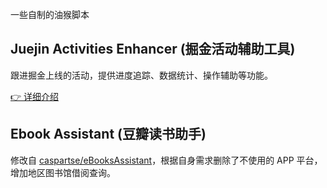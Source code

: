 一些自制的油猴脚本

## Juejin Activities Enhancer (掘金活动辅助工具)

跟进掘金上线的活动，提供进度追踪、数据统计、操作辅助等功能。

[👉 详细介绍](./src/Juejin_Enhancer/README.md)

## Ebook Assistant (豆瓣读书助手)

修改自 [caspartse/eBooksAssistant](https://github.com/caspartse/eBooksAssistant)，根据自身需求删除了不使用的 APP 平台，增加地区图书馆借阅查询。
